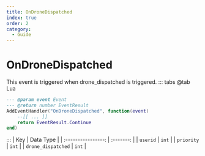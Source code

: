 ```yaml
---
title: OnDroneDispatched
index: true
order: 2
category:
  - Guide
---
```


# OnDroneDispatched
This event is triggered when drone_dispatched is triggered.
::: tabs
@tab Lua
```lua
--- @param event Event
--- @return number EventResult
AddEventHandler("OnDroneDispatched", function(event)
    --[[ ... ]]
    return EventResult.Continue
end)
```

:::
|         Key        | Data Type |
| :----------------: | :-------: |
|      `userid`      |   `int`   |
|     `priority`     |   `int`   |
| `drone_dispatched` |   `int`   |